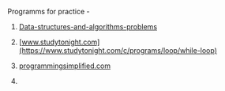 Programms for practice -
1. [Data-structures-and-algorithms-problems](https://www.techiedelight.com/data-structures-and-algorithms-problems/
)

2. [www.studytonight.com](https://www.studytonight.com/c/programs/loop/while-loop)
3. [programmingsimplified.com](https://www.programmingsimplified.com/c-program-reverse-string)
4.